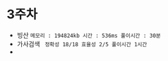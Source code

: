 # 3주차

* 빙산
  ` 메모리 : 194824kb
   시간 : 536ms
   풀이시간 : 30분 `
* 가사검색
  ` 정확성 18/18
    효율성 2/5
    풀이시간 1시간`
* 
